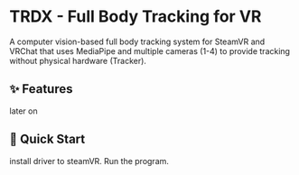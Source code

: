 # TRDX - Full Body Tracking for VR

A computer vision-based full body tracking system for SteamVR and VRChat that uses MediaPipe and multiple cameras (1-4) to provide tracking without physical hardware (Tracker).

## ✨ Features

later on 

## 🚀 Quick Start
install driver to steamVR.
Run the program.